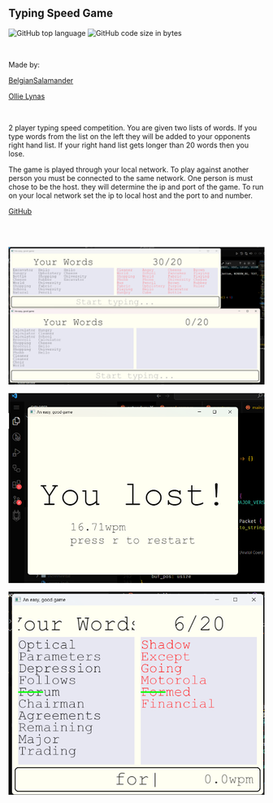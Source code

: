 
## Typing Speed Game

![GitHub top language](https://img.shields.io/github/languages/top/BelgianSalamander/word-game)
![GitHub code size in bytes](https://img.shields.io/github/languages/code-size/BelgianSalamander/word-game)

<br>

Made by:

[BelgianSalamander](https://github.com/BelgianSalamander)

[Ollie Lynas](https://github.com/ollielynas)

<br>

2 player typing speed competition. You are given two lists of words. If you type words from the list on the left they will be added to your opponents right hand list. If your right hand list gets longer than 20 words then you lose. 

The game is played through your local network. To play against another person you must be connected to the same network. One person is must chose to be the host. they will determine the ip and port of the game. To run on your local network set the ip to local host and the port to and number. 

[GitHub](https://github.com/BelgianSalamander/word-game)

<br>

<br>

![screenshot1](md_files/portfolio/team%20projects/Screenshot%202023-10-13%20182708.png)

![screenshot2](md_files/portfolio/team%20projects/Screenshot%202023-10-14%20124337.png)

![screenshot3](md_files/portfolio/team%20projects/Screenshot%202023-10-14%20185546.png)
<!-- LAST EDITED 1700395681 LAST EDITED-->